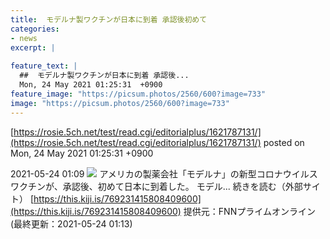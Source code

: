 ```yaml
---
title:  モデルナ製ワクチンが日本に到着 承認後初めて  
categories:
- news
excerpt: |
  
feature_text: |
  ##  モデルナ製ワクチンが日本に到着 承認後...
  Mon, 24 May 2021 01:25:31  +0900
feature_image: "https://picsum.photos/2560/600?image=733"
image: "https://picsum.photos/2560/600?image=733"
---
```


[https://rosie.5ch.net/test/read.cgi/editorialplus/1621787131/](https://rosie.5ch.net/test/read.cgi/editorialplus/1621787131/)
posted on Mon, 24 May 2021 01:25:31  +0900

<!--more-->

2021-05-24 01:09 ![](https://contents.oricon.co.jp/upimg/article/3/1523/1523868/detail/img400/aa50b8c0d9f808c2c96332cd58be6d33551034478d20767a1586536f23ac70f3.jpg) アメリカの製薬会社「モデルナ」の新型コロナウイルスワクチンが、承認後、初めて日本に到着した。 モデル... 続きを読む（外部サイト） [https://this.kiji.is/769231415808409600](https://this.kiji.is/769231415808409600) 提供元：FNNプライムオンライン (最終更新：2021-05-24 01:13)
